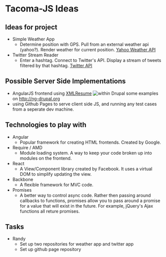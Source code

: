 
# Tacoma-JS Ideas


## Ideas for project

- Simple Weather App
  - Determine position with GPS. Pull from an external weather api (yahoo?). Render weather for current position. [Yahoo Weather API](https://developer.yahoo.com/weather/)
- Twitter Stream Reader
  - Enter a hashtag. Connect to Twitter's API. Display a stream of tweets filtered by that hashtag. [Twitter API](https://dev.twitter.com/)

## Possible Server Side Implementations
- AngularJS frontend using [XMLResume](http://www.xml-resume.com/d/) ![within Drupal](http://www.xml-resume.com/d/sites/all/themes/bootstrap/logo.png) some examples on http://ng-drupal.org
- using Github Pages to serve client side JS, and running any test cases from a seperate dev machine.


## Technologies to play with

- Angular
  - Popular framework for creating HTML frontends. Created by Google.
- Require / AMD
  - Module loading system. A way to keep your code broken up into modules on the frontend.
- React
  - A View/Component library created by Facebook. It uses a virtual DOM to simplify updating the view.
- Backbone
  - A flexible framework for MVC code.
- Promises
  - A better way to control async code. Rather then passing around callbacks to functions, promises allow you to pass around a promise for a value that will exist in the future. For example, jQuery's Ajax functions all reture promises.

## Tasks

- Randy
  - Set up two repositories for weather app and twitter app
  - Set up github page repository
  